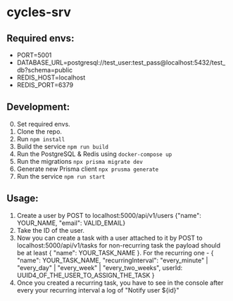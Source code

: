 # cycles-srv

## Required envs:

- PORT=5001
- DATABASE_URL=postgresql://test_user:test_pass@localhost:5432/test_db?schema=public
- REDIS_HOST=localhost
- REDIS_PORT=6379

## Development:

0. Set required envs.
1. Clone the repo.
2. Run `npm install`
3. Build the service `npm run build`
4. Run the PostgreSQL & Redis using `docker-compose up`
5. Run the migrations `npx prisma migrate dev`
6. Generate new Prisma client `npx prusma generate`
7. Run the service `npm run start`

## Usage:

1. Create a user by POST to localhost:5000/api/v1/users {"name": YOUR_NAME, "email": VALID_EMAIL}
2. Take the ID of the user.
3. Now you can create a task with a user attached to it by POST to localhost:5000/api/v1/tasks for non-recurring task the payload should be at least { "name": YOUR_TASK_NAME }. For the recurring one - { "name": YOUR_TASK_NAME, "recurringInterval": "every_minute" | "every_day" | "every_week" | "every_two_weeks", userId: UUID4_OF_THE_USER_TO_ASSIGN_THE_TASK }
4. Once you created a recurring task, you have to see in the console after every your recurring interval a log of "Notify user ${id}"
